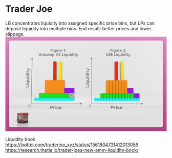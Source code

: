 # Trader Joe
LB concentrates liquidity into assigned specific price bins, but LPs can deposit liquidity into multiple bins. End result: better prices and lower slippage.
![trader joe liquidity book](imgs/traderjoe-liquidity-book.png)

Liquidity book
https://twitter.com/traderjoe_xyz/status/1561804731412013056
https://research.thetie.io/trader-joes-new-amm-liquidity-book/